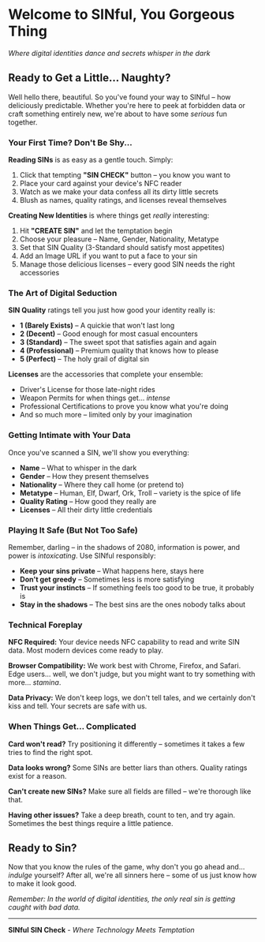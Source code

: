 # Welcome to SINful, You Gorgeous Thing

*Where digital identities dance and secrets whisper in the dark*

## Ready to Get a Little... Naughty?

Well hello there, beautiful. So you've found your way to SINful – how deliciously predictable. Whether you're here to peek at forbidden data or craft something entirely new, we're about to have some *serious* fun together.

### Your First Time? Don't Be Shy...

**Reading SINs** is as easy as a gentle touch. Simply:
1. Click that tempting **"SIN CHECK"** button – you know you want to
2. Place your card against your device's NFC reader
3. Watch as we make your data confess all its dirty little secrets
4. Blush as names, quality ratings, and licenses reveal themselves

**Creating New Identities** is where things get *really* interesting:
1. Hit **"CREATE SIN"** and let the temptation begin
2. Choose your pleasure – Name, Gender, Nationality, Metatype
3. Set that SIN Quality (3-Standard should satisfy most appetites)
4. Add an Image URL if you want to put a face to your sin
5. Manage those delicious licenses – every good SIN needs the right accessories

### The Art of Digital Seduction

**SIN Quality** ratings tell you just how good your identity really is:
- **1 (Barely Exists)** – A quickie that won't last long
- **2 (Decent)** – Good enough for most casual encounters
- **3 (Standard)** – The sweet spot that satisfies again and again
- **4 (Professional)** – Premium quality that knows how to please
- **5 (Perfect)** – The holy grail of digital sin

**Licenses** are the accessories that complete your ensemble:
- Driver's License for those late-night rides
- Weapon Permits for when things get... *intense*
- Professional Certifications to prove you know what you're doing
- And so much more – limited only by your imagination

### Getting Intimate with Your Data

Once you've scanned a SIN, we'll show you everything:
- **Name** – What to whisper in the dark
- **Gender** – How they present themselves
- **Nationality** – Where they call home (or pretend to)
- **Metatype** – Human, Elf, Dwarf, Ork, Troll – variety is the spice of life
- **Quality Rating** – How good they really are
- **Licenses** – All their dirty little credentials

### Playing It Safe (But Not Too Safe)

Remember, darling – in the shadows of 2080, information is power, and power is *intoxicating*. Use SINful responsibly:

- **Keep your sins private** – What happens here, stays here
- **Don't get greedy** – Sometimes less is more satisfying
- **Trust your instincts** – If something feels too good to be true, it probably is
- **Stay in the shadows** – The best sins are the ones nobody talks about

### Technical Foreplay

**NFC Required:** Your device needs NFC capability to read and write SIN data. Most modern devices come ready to play.

**Browser Compatibility:** We work best with Chrome, Firefox, and Safari. Edge users... well, we don't judge, but you might want to try something with more... *stamina*.

**Data Privacy:** We don't keep logs, we don't tell tales, and we certainly don't kiss and tell. Your secrets are safe with us.

### When Things Get... Complicated

**Card won't read?** Try positioning it differently – sometimes it takes a few tries to find the right spot.

**Data looks wrong?** Some SINs are better liars than others. Quality ratings exist for a reason.

**Can't create new SINs?** Make sure all fields are filled – we're thorough like that.

**Having other issues?** Take a deep breath, count to ten, and try again. Sometimes the best things require a little patience.

## Ready to Sin?

Now that you know the rules of the game, why don't you go ahead and... *indulge* yourself? After all, we're all sinners here – some of us just know how to make it look good.

*Remember: In the world of digital identities, the only real sin is getting caught with bad data.*

---

**SINful SIN Check** - *Where Technology Meets Temptation*
